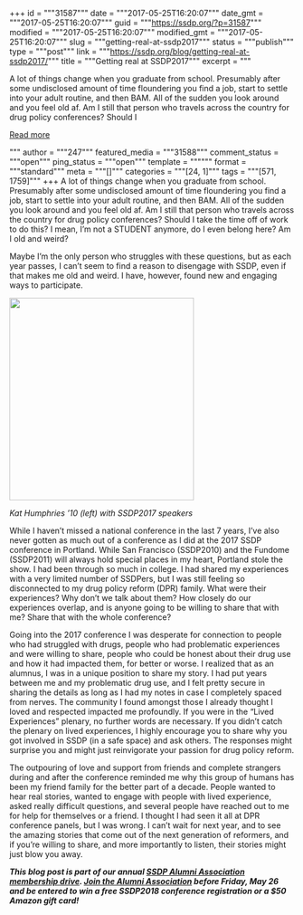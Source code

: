 +++
id = """31587"""
date = """2017-05-25T16:20:07"""
date_gmt = """2017-05-25T16:20:07"""
guid = """https://ssdp.org/?p=31587"""
modified = """2017-05-25T16:20:07"""
modified_gmt = """2017-05-25T16:20:07"""
slug = """getting-real-at-ssdp2017"""
status = """publish"""
type = """post"""
link = """https://ssdp.org/blog/getting-real-at-ssdp2017/"""
title = """Getting real at SSDP2017"""
excerpt = """<p>A lot of things change when you graduate from school. Presumably after some undisclosed amount of time floundering you find a job, start to settle into your adult routine, and then BAM. All of the sudden you look around and you feel old af. Am I still that person who travels across the country for drug policy conferences? Should I</p>
<div class="h10"></div>
<p><a class="more-link2 flat" href="https://ssdp.org/blog/getting-real-at-ssdp2017/">Read more</a></p>
"""
author = """247"""
featured_media = """31588"""
comment_status = """open"""
ping_status = """open"""
template = """"""
format = """standard"""
meta = """[]"""
categories = """[24, 1]"""
tags = """[571, 1759]"""
+++
<span style="font-weight: 400;">A lot of things change when you graduate from school. Presumably after some undisclosed amount of time floundering you find a job, start to settle into your adult routine, and then BAM. All of the sudden you look around and you feel old af. Am I still that person who travels across the country for drug policy conferences? Should I take the time off of work to do this? I mean, I’m not a STUDENT anymore, do I even belong here? Am I old and weird? </span>

<span style="font-weight: 400;">Maybe I’m the only person who struggles with these questions, but as each year passes, I can’t seem to find a reason to disengage with SSDP, even if that makes me old and weird. I have, however, found new and engaging ways to participate. </span>

<div id="attachment_31589" style="width: 336px" class="wp-caption alignleft"><img class=" wp-image-31589" src="https://ssdp.org/wp-content/uploads/2017/05/humphries-ssdp2017.jpg" alt="" width="326" height="358" /><p class="wp-caption-text"><em>Kat Humphries &#8217;10 (left) with SSDP2017 speakers</em></p></div>

<span style="font-weight: 400;">While I haven’t missed a national conference in the last 7 years, I’ve also never gotten as much out of a conference as I did at the 2017 SSDP conference in Portland. While San Francisco (SSDP2010) and the Fundome (SSDP2011) will always hold special places in my heart, Portland stole the show. I had been through so much in college. I had shared my experiences with a very limited number of SSDPers, but I was still feeling so disconnected to my drug policy reform (DPR) family. What were their experiences? Why don’t we talk about them? How closely do our experiences overlap, and is anyone going to be willing to share that with me? Share that with the whole conference? </span>

<span style="font-weight: 400;">Going into the 2017 conference I was desperate for connection to people who had struggled with drugs, people who had problematic experiences and were willing to share, people who could be honest about their drug use and how it had impacted them, for better or worse. I realized that as an alumnus, I was in a unique position to share my story. I had put years between me and my problematic drug use, and I felt pretty secure in sharing the details as long as I had my notes in case I completely spaced from nerves. The community I found amongst those I already thought I loved and respected impacted me profoundly. If you were in the “Lived Experiences” plenary, no further words are necessary. If you didn’t catch the plenary on lived experiences, I highly encourage you to share why you got involved in SSDP (in a safe space) and ask others. The responses might surprise you and might just reinvigorate your passion for drug policy reform.</span>

<span style="font-weight: 400;">The outpouring of love and support from friends and complete strangers during and after the conference reminded me why this group of humans has been my friend family for the better part of a decade. People wanted to hear real stories, wanted to engage with people with lived experience, asked really difficult questions, and several people have reached out to me for help for themselves or a friend. I thought I had seen it all at DPR conference panels, but I was wrong. I can’t wait for next year, and to see the amazing stories that come out of the next generation of reformers, and if you’re willing to share, and more importantly to listen, their stories might just blow you away.</span>

<em><strong>This blog post is part of our annual <a href="https://ssdp.org/its-ssdpalumni-week/">SSDP Alumni Association membership drive</a>. <a href="http://ssdp.org/alumni">Join the Alumni Association</a> </strong><strong>before</strong><strong> Friday, May 26 and be entered to win a free SSDP2018 conference registration or a $50 Amazon gift card! </strong></em>
